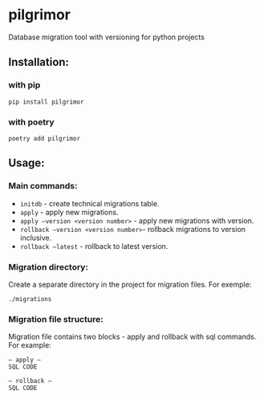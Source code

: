 # pilgrimor
Database migration tool with versioning
for python projects

## Installation:

### with pip
```
pip install pilgrimor
```

### with poetry
```
poetry add pilgrimor
```

## Usage:

### Main commands:
* `initdb` - create technical migrations table.
* `apply` - apply new migrations.
* `apply —version <version number>` - apply new migrations with version.
* `rollback —version <version number>`- rollback migrations to version inclusive.
* `rollback —latest` - rollback to latest version.

### Migration directory:
Create a separate directory in the project for migration files.
For exemple:
```
./migrations
```

### Migration file structure:
Migration file contains two blocks - apply and rollback with sql commands.
For example:
```
— apply —
SQL CODE

— rollback —
SQL CODE 
```

